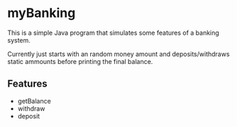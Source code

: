 # myBanking

This is a simple Java program that simulates some features of a banking system.

Currently just starts with an random money amount and deposits/withdraws static ammounts before printing the final balance.

## Features

- getBalance
- withdraw
- deposit
